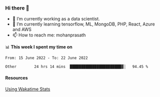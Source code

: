 ### Hi there 👋

- 🔭 I’m currently working as a data scientist.
- 🌱 I’m currently learning tensorflow, ML, MongoDB, PHP, React, Azure and AWS
- 📫 How to reach me: mohanprasath

📊 **This week I spent my time on**
<!--START_SECTION:waka-->

```text
From: 15 June 2022 - To: 22 June 2022

Other        24 hrs 14 mins  ███████████████████████▓░   94.45 %
```

<!--END_SECTION:waka-->

#### Resources
[Using Wakatime Stats](https://github.com/marketplace/actions/waka-readme)
